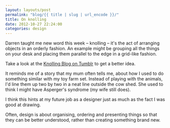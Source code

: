 ```yaml
---
layout: layouts/post
permalink: "blog/{{ title | slug | url_encode }}/"
title: On knolling
date: 2012-10-27 22:24:00
categories: design
---
```


Darren taught me new word this week – knolling – it's the act of arranging objects in an orderly fashion. An example might be grouping all the things on your desk and placing them parallel to the edge in a grid-like fashion.

Take a look at the [Knolling Blog on Tumblr](http://knollingblog.tumblr.com/) to get a better idea.

It reminds me of a story that my mum often tells me, about how I used to do something similar with my toy farm set. Instead of playing with the animals, I'd line them up two by two in a neat line outside the cow shed. She used to think I might have Asperger's syndrome (my wife still does).

I think this hints at my future job as a designer just as much as the fact I was good at drawing.

Often, design is about organising, ordering and presenting things so that they can be better understood, rather than creating something brand new.
